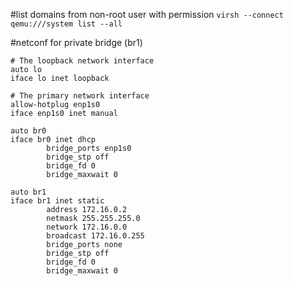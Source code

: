 #list domains from non-root user with permission
```virsh --connect qemu:///system list --all```

#netconf for private bridge (br1)
```
# The loopback network interface
auto lo
iface lo inet loopback

# The primary network interface
allow-hotplug enp1s0
iface enp1s0 inet manual

auto br0
iface br0 inet dhcp
        bridge_ports enp1s0
        bridge_stp off
        bridge_fd 0
        bridge_maxwait 0

auto br1
iface br1 inet static
        address 172.16.0.2
        netmask 255.255.255.0
        network 172.16.0.0
        broadcast 172.16.0.255
        bridge_ports none
        bridge_stp off
        bridge_fd 0
        bridge_maxwait 0
```